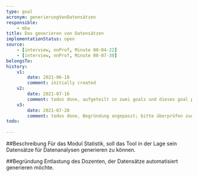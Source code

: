 ```yaml
---
type: goal
acronym: generierungVonDatensätzen
responsible:
    - mba
title: Das generieren von Datensätzen
implementationStatus: open
source:
    - [interview, nnProf, Minute 00-04-22]
    - [interview, nnProf, Minute 00-07-30]
belongsTo:
history:
    v1:
        date: 2021-06-18
        comment: initially created
    v2:
        date: 2021-07-16
        comment: todos done, aufgeteilt in zwei goals und dieses goal präzisiert als Satzschablone.
    v3:
        date: 2021-07-28
        comment: todos done, Begründung angepasst; bitte überprüfen zuerst waren es zu viele Ziele, worauf ich mba es in zwei geteilt habe, nun heißt es Ziel ist doppelt? Ziel ist nicht doppelt.
todo:
    
---
```


##Beschreibung
Für das Modul Statistik, soll das Tool in der Lage sein Datensätze für Datenanalysen generieren zu können.

##Begründung
Entlastung des Dozenten, der Datensätze automatisiert generieren möchte. 
